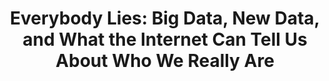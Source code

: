 ---
slug: "Everybody Lies: Big Data, New Data, and What the Internet Can Tell Us About Who We Really Are"
title: "Everybody Lies: Big Data, New Data, and What the Internet Can Tell Us About Who We Really Are"
authors: [whoisltd]
tags: [big-data, books]
sidebar_position: 2
---